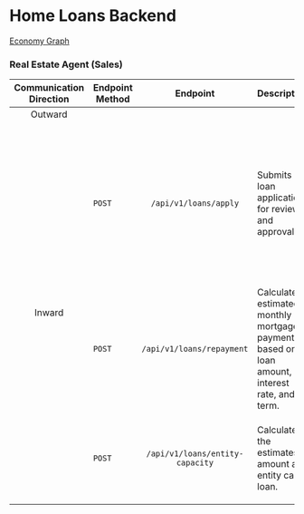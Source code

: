 # Home Loans Backend

[Economy Graph](https://gremlify.com/uj3behl0kqd/1)


### Real Estate Agent (Sales)
<table>
    <thead>
        <tr>
            <th>Communication Direction</th>
            <th>Endpoint Method</th>
            <th>Endpoint</th>
            <th>Description</th>
            <th>Parameters</th>
        </tr>
    </thead>
    <tbody>
        <tr>
            <td rowspan=1 align="center">Outward</td>
        </tr>
        <tr>
            <td rowspan=3 align="center">Inward</td>
            <td rowspan=1><code>POST</code></td>
            <td rowspan=1 align="center"><code>/api/v1/loans/apply</code></td>
            <td rowspan=1>Submits a loan application for review and approval.</td>
            <td><pre>
  <code>
{
  "personaID": "string",
  "propertyID": "string",
  "loanAmountCents": int,
  "loanDurationMonths": int,
  "downAmountCents": int,
  "creditScore": int,
}
  </code>
</pre></td>
        </tr>
        <tr>
            <td rowspan=1><code>POST</code></td>
            <td rowspan=1 align="center"><code>/api/v1/loans/repayment</code></td>
            <td rowspan=1>Calculates estimated monthly mortgage payments based on loan amount, interest rate, and term.</td>
            <td><pre>
  <code>
{
  "loanAmountCents": int,
  "loanDurationMonths": int,
  "downAmountCents": int,
}
  </code>
</pre></td>
        </tr>
        <tr>
            <td rowspan=1><code>POST</code></td>
            <td rowspan=1 align="center"><code>/api/v1/loans/entity-capacity</code></td>
            <td rowspan=1>Calculates the estimates amount an entity can loan.</td>
            <td><pre>
  <code>
{
  "creditScore": int,
  "liquidWorthCents": int,
  "incomeCents": int,
}
  </code>
</pre></td>
        </tr>
    </tbody>
    
</table>